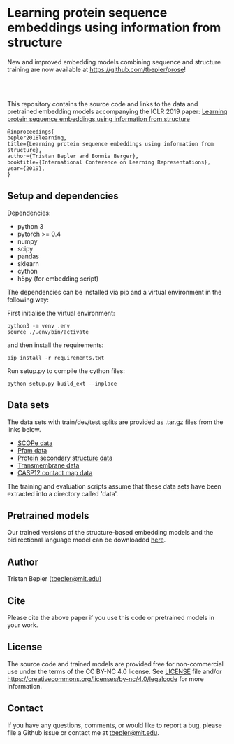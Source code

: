 # Learning protein sequence embeddings using information from structure

New and improved embedding models combining sequence and structure training are now available at https://github.com/tbepler/prose!

<br />
<br />

This repository contains the source code and links to the data and pretrained embedding models accompanying the ICLR 2019 paper: [Learning protein sequence embeddings using information from structure](https://openreview.net/pdf?id=SygLehCqtm)

```
@inproceedings{
bepler2018learning,
title={Learning protein sequence embeddings using information from structure},
author={Tristan Bepler and Bonnie Berger},
booktitle={International Conference on Learning Representations},
year={2019},
}
```

## Setup and dependencies 

Dependencies:
- python 3
- pytorch >= 0.4
- numpy
- scipy
- pandas
- sklearn
- cython
- h5py (for embedding script)

The dependencies can be installed via pip and a virtual environment in the following way:

First initialise the virtual environment:
```
python3 -m venv .env
source ./.env/bin/activate
```
and then install the requirements:
```
pip install -r requirements.txt
```

Run setup.py to compile the cython files:

```
python setup.py build_ext --inplace
```

## Data sets

The data sets with train/dev/test splits are provided as .tar.gz files from the links below.

- [SCOPe data](http://bergerlab-downloads.csail.mit.edu/bepler-protein-sequence-embeddings-from-structure-iclr2019/scope.tar.gz)
- [Pfam data](http://bergerlab-downloads.csail.mit.edu/bepler-protein-sequence-embeddings-from-structure-iclr2019/pfam.tar.gz)
- [Protein secondary structure data](http://bergerlab-downloads.csail.mit.edu/bepler-protein-sequence-embeddings-from-structure-iclr2019/secstr.tar.gz)
- [Transmembrane data](http://bergerlab-downloads.csail.mit.edu/bepler-protein-sequence-embeddings-from-structure-iclr2019/transmembrane.tar.gz)
- [CASP12 contact map data](http://bergerlab-downloads.csail.mit.edu/bepler-protein-sequence-embeddings-from-structure-iclr2019/casp12.tar.gz)

The training and evaluation scripts assume that these data sets have been extracted into a directory called 'data'.

## Pretrained models

Our trained versions of the structure-based embedding models and the bidirectional language model can be downloaded [here](http://bergerlab-downloads.csail.mit.edu/bepler-protein-sequence-embeddings-from-structure-iclr2019/pretrained_models.tar.gz).

## Author

Tristan Bepler (tbepler@mit.edu)

## Cite

Please cite the above paper if you use this code or pretrained models in your work.

## License

The source code and trained models are provided free for non-commercial use under the terms of the CC BY-NC 4.0 license. See [LICENSE](LICENSE) file and/or https://creativecommons.org/licenses/by-nc/4.0/legalcode for more information.


## Contact

If you have any questions, comments, or would like to report a bug, please file a Github issue or contact me at tbepler@mit.edu.

